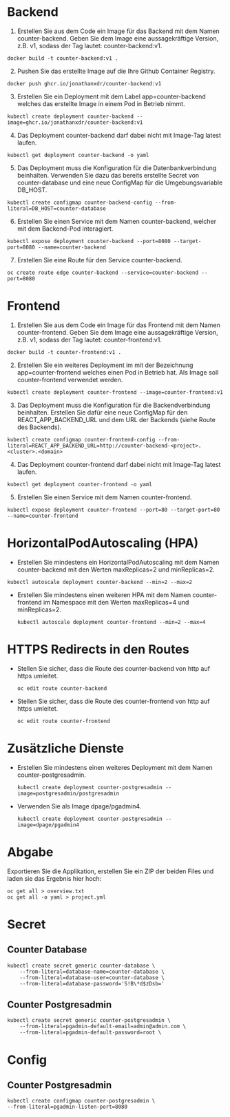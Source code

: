 # Backend

1. Erstellen Sie aus dem Code ein Image für das Backend mit dem Namen counter-backend. Geben Sie dem Image eine aussagekräftige Version, z.B. v1, sodass der Tag lautet: counter-backend:v1.

```
docker build -t counter-backend:v1 .
```

2. Pushen Sie das erstellte Image auf die Ihre Github Container Registry.

```
docker push ghcr.io/jonathanxdr/counter-backend:v1
```

3. Erstellen Sie ein Deployment mit dem Label app=counter-backend welches das erstellte Image in einem Pod in Betrieb nimmt.

```
kubectl create deployment counter-backend --image=ghcr.io/jonathanxdr/counter-backend:v1
```

4. Das Deployment counter-backend darf dabei nicht mit Image-Tag latest laufen.

```
kubectl get deployment counter-backend -o yaml
```

5. Das Deployment muss die Konfiguration für die Datenbankverbindung beinhalten. Verwenden Sie dazu das bereits erstellte Secret von counter-database und eine neue ConfigMap für die Umgebungsvariable DB_HOST.

```
kubectl create configmap counter-backend-config --from-literal=DB_HOST=counter-database
```

6. Erstellen Sie einen Service mit dem Namen counter-backend, welcher mit dem Backend-Pod interagiert.

```
kubectl expose deployment counter-backend --port=8080 --target-port=8080 --name=counter-backend
```

7. Erstellen Sie eine Route für den Service counter-backend.

```
oc create route edge counter-backend --service=counter-backend --port=8080
```

# Frontend

1. Erstellen Sie aus dem Code ein Image für das Frontend mit dem Namen counter-frontend. Geben Sie dem Image eine aussagekräftige Version, z.B. v1, sodass der Tag lautet: counter-frontend:v1.

```
docker build -t counter-frontend:v1 .
```

2. Erstellen Sie ein weiteres Deployment im mit der Bezeichnung app=counter-frontend welches einen Pod in Betrieb hat. Als Image soll counter-frontend verwendet werden.

```
kubectl create deployment counter-frontend --image=counter-frontend:v1
```

3. Das Deployment muss die Konfiguration für die Backendverbindung beinhalten. Erstellen Sie dafür eine neue ConfigMap für den REACT_APP_BACKEND_URL und dem URL der Backends (siehe Route des Backends).

```
kubectl create configmap counter-frontend-config --from-literal=REACT_APP_BACKEND_URL=http://counter-backend-<project>.<cluster>.<domain>
```

4. Das Deployment counter-frontend darf dabei nicht mit Image-Tag latest laufen.

```
kubectl get deployment counter-frontend -o yaml
```

5. Erstellen Sie einen Service mit dem Namen counter-frontend.

```
kubectl expose deployment counter-frontend --port=80 --target-port=80 --name=counter-frontend
```

# HorizontalPodAutoscaling (HPA)

- Erstellen Sie mindestens ein HorizontalPodAutoscaling mit dem Namen counter-backend mit den Werten maxReplicas=2 und minReplicas=2.

```
kubectl autoscale deployment counter-backend --min=2 --max=2
```

- Erstellen Sie mindestens einen weiteren HPA mit dem Namen counter-frontend im Namespace mit den Werten maxReplicas=4 und minReplicas=2.

  ```
  kubectl autoscale deployment counter-frontend --min=2 --max=4
  ```

# HTTPS Redirects in den Routes

- Stellen Sie sicher, dass die Route des counter-backend von http auf https umleitet.

  ```
  oc edit route counter-backend
  ```

- Stellen Sie sicher, dass die Route des counter-frontend von http auf https umleitet.

  ```
  oc edit route counter-frontend
  ```

# Zusätzliche Dienste

- Erstellen Sie mindestens einen weiteres Deployment mit dem Namen counter-postgresadmin.

  ```
  kubectl create deployment counter-postgresadmin --image=postgresadmin/postgresadmin
  ```

- Verwenden Sie als Image dpage/pgadmin4.

  ```
  kubectl create deployment counter-postgresadmin --image=dpage/pgadmin4
  ```

# Abgabe

Exportieren Sie die Applikation, erstellen Sie ein ZIP der beiden Files und laden sie das Ergebnis hier hoch:

```
oc get all > overview.txt
oc get all -o yaml > project.yml
```

# Secret

## Counter Database

```
kubectl create secret generic counter-database \
    --from-literal=database-name=counter-database \
    --from-literal=database-user=counter-database \
    --from-literal=database-password='S!B\*d$zDsb='
```

## Counter Postgresadmin

```
kubectl create secret generic counter-postgresadmin \
    --from-literal=pgadmin-default-email=admin@admin.com \
    --from-literal=pgadmin-default-password=root \
```

# Config

## Counter Postgresadmin

```
kubectl create configmap counter-postgresadmin \
--from-literal=pgadmin-listen-port=8080
```
